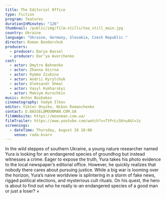 ```yaml
---
title: The Editorial Office
type: Fiction
program: features
durationInMinutes: "126"
thumbnail: /public/img/film-stills/teo_still_main.jpg
country: Ukraine
language: "Ukraine, Germany, Slovakia, Czech Republic "
director: Roman Bondarchuk
producers:
  - producer: Darya Bassel
  - producer: Dar’ya Averchenko
cast:
  - actor: Dmytro Bahnenko
  - actor: Zhanna Ozirna
  - actor: Rymma Ziubina
  - actor: Andrii Kyrylchuk
  - actor: Oleksandr Shmal
  - actor: Vasyl Kukharskyi
  - actor: Maksym Kurochkin
music: Anton Baibakov
cinematography: Vadym Ilkov
editor: Viktor Onysko, Nikon Romanchenko
contact: D.BASSEL@MOONMAN.COM.UA
filmWebsite: https://moonman.com.ua/
filmTrailer: https://www.youtube.com/watch?v=TtPrLcSKnuA&t=1s
screenings:
  - dateTime: Thursday, August 28 18:00
    venue: roda-kvarn
---
```

In the wild steppes of southern Ukraine, a young nature researcher named Yura is looking for an endangered species of groundhog but instead witnesses a crime. Eager to expose the truth, Yura takes his photo evidence to the local newspaper’s editorial office. However, he quickly realizes that nobody there cares about pursuing justice. While a big war is looming over the horizon, Yura’s naive worldview is splintering in a storm of fake news, rigged political elections, and mysterious cult rituals. On his quest, the hero is about to find out who he really is-an endangered species of a good man or just a loser? ×